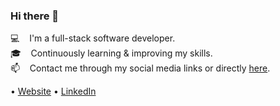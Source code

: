 ### Hi there 👋

<!--
**codenuru/codenuru** is a ✨ _special_ ✨ repository because its `README.md` (this file) appears on your GitHub profile.

Here are some ideas to get you started:

- 🔭 I’m currently working on ...
- 🌱 I’m currently learning ...
- 👯 I’m looking to collaborate on ...
- :briefcase: &nbsp;&nbsp; Currently working at 
- 🤔 I’m looking for help with ...
- 💬 Ask me about ...
- 📫 How to reach me: ...
- 😄 Pronouns: ...
- ⚡ Fun fact: ...
-->
:computer: &nbsp;&nbsp; I'm a full-stack software developer.<br/>
:mortar_board: &nbsp;&nbsp; Continuously learning & improving my skills.<br/>
:mailbox: &nbsp;&nbsp; Contact me through my social media links or directly [here](https://enesesen.com/contact).<br/>

• [Website](https://enesesen.com) • [LinkedIn](https://www.linkedin.com/in/enesen)
